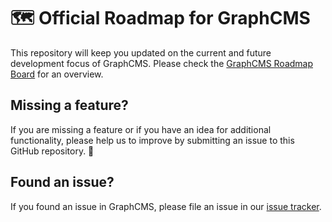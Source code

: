# 🗺 Official Roadmap for GraphCMS

This repository will keep you updated on the current and future development focus of GraphCMS. Please check the [GraphCMS Roadmap Board](https://github.com/GraphCMS/roadmap/projects/1) for an overview.

## Missing a feature?

If you are missing a feature or if you have an idea for additional functionality, please help us to improve by submitting an issue to this GitHub repository. 🙌

## Found an issue?

If you found an issue in GraphCMS, please file an issue in our [issue tracker](https://github.com/GraphCMS/issue-tracker).
